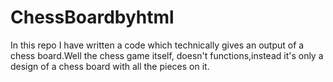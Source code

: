 # ChessBoardbyhtml
In this repo I have written a code which technically gives an output of a chess board.Well the chess game itself, doesn't functions,instead it's only a design of a chess board with all the pieces on it.
